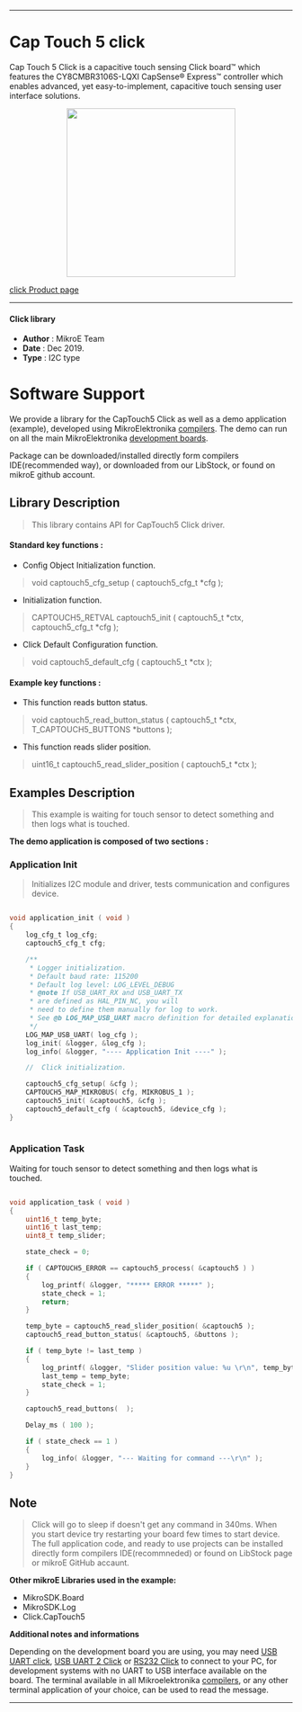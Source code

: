 

---
# Cap Touch 5 click

Cap Touch 5 Click is a capacitive touch sensing Click board™ which features the CY8CMBR3106S-LQXI CapSense® Express™ controller which enables advanced, yet easy-to-implement, capacitive touch sensing user interface solutions.

<p align="center">
  <img src="https://download.mikroe.com/images/click_for_ide/captouch5_click.png" height=300px>
</p>


[click Product page](https://www.mikroe.com/cap-touch-5-click)

---


#### Click library 

- **Author**        : MikroE Team
- **Date**          : Dec 2019.
- **Type**          : I2C type


# Software Support

We provide a library for the CapTouch5 Click 
as well as a demo application (example), developed using MikroElektronika 
[compilers](https://shop.mikroe.com/compilers). 
The demo can run on all the main MikroElektronika [development boards](https://shop.mikroe.com/development-boards).

Package can be downloaded/installed directly form compilers IDE(recommended way), or downloaded from our LibStock, or found on mikroE github account. 

## Library Description

> This library contains API for CapTouch5 Click driver.

#### Standard key functions :

- Config Object Initialization function.
> void captouch5_cfg_setup ( captouch5_cfg_t *cfg ); 
 
- Initialization function.
> CAPTOUCH5_RETVAL captouch5_init ( captouch5_t *ctx, captouch5_cfg_t *cfg );

- Click Default Configuration function.
> void captouch5_default_cfg ( captouch5_t *ctx );


#### Example key functions :

- This function reads button status.
> void captouch5_read_button_status ( captouch5_t *ctx, T_CAPTOUCH5_BUTTONS *buttons );
 
- This function reads slider position.
> uint16_t captouch5_read_slider_position ( captouch5_t *ctx );


## Examples Description

> This example is waiting for touch sensor to detect something and then logs what is touched.

**The demo application is composed of two sections :**

### Application Init 

> Initializes I2C module and driver, tests communication and configures device. 

```c

void application_init ( void )
{
    log_cfg_t log_cfg;
    captouch5_cfg_t cfg;

    /** 
     * Logger initialization.
     * Default baud rate: 115200
     * Default log level: LOG_LEVEL_DEBUG
     * @note If USB_UART_RX and USB_UART_TX 
     * are defined as HAL_PIN_NC, you will 
     * need to define them manually for log to work. 
     * See @b LOG_MAP_USB_UART macro definition for detailed explanation.
     */
    LOG_MAP_USB_UART( log_cfg );
    log_init( &logger, &log_cfg );
    log_info( &logger, "---- Application Init ----" );

    //  Click initialization.

    captouch5_cfg_setup( &cfg );
    CAPTOUCH5_MAP_MIKROBUS( cfg, MIKROBUS_1 );
    captouch5_init( &captouch5, &cfg );
    captouch5_default_cfg ( &captouch5, &device_cfg );
}
  
```

### Application Task

Waiting for touch sensor to detect something and then logs what is touched.

```c

void application_task ( void )
{
    uint16_t temp_byte;
    uint16_t last_temp;
    uint8_t temp_slider;

    state_check = 0;

    if ( CAPTOUCH5_ERROR == captouch5_process( &captouch5 ) )
    {
        log_printf( &logger, "***** ERROR *****" );
        state_check = 1;
        return;
    }

    temp_byte = captouch5_read_slider_position( &captouch5 );
    captouch5_read_button_status( &captouch5, &buttons );

    if ( temp_byte != last_temp )
    {
        log_printf( &logger, "Slider position value: %u \r\n", temp_byte );
        last_temp = temp_byte;
        state_check = 1;
    }

    captouch5_read_buttons(  );

    Delay_ms ( 100 );

    if ( state_check == 1 )
    {
        log_info( &logger, "--- Waiting for command ---\r\n" );
    }
}

```

## Note

> Click will go to sleep if doesn't get any command in 340ms.
  When you start device try restarting your board few times to start device.
  The full application code, and ready to use projects can be  installed directly form compilers IDE(recommneded) or 
  found on LibStock page or mikroE GitHub accaunt.

**Other mikroE Libraries used in the example:** 

- MikroSDK.Board
- MikroSDK.Log
- Click.CapTouch5

**Additional notes and informations**

Depending on the development board you are using, you may need 
[USB UART click](https://shop.mikroe.com/usb-uart-click), 
[USB UART 2 Click](https://shop.mikroe.com/usb-uart-2-click) or 
[RS232 Click](https://shop.mikroe.com/rs232-click) to connect to your PC, for 
development systems with no UART to USB interface available on the board. The 
terminal available in all Mikroelektronika 
[compilers](https://shop.mikroe.com/compilers), or any other terminal application 
of your choice, can be used to read the message.



---

